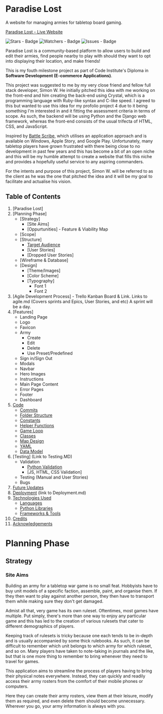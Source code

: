 # Paradise Lost

A website for managing armies for tabletop board gaming.

[Paradise Lost - Live Website](https://paradise-lost-app.herokuapp.com/)

![Stars - Badge](https://badgen.net/github/stars/Ryael/paradise-lost) ![Watchers - Badge](https://badgen.net/github/watchers/Ryael/paradise-lost) ![Issues - Badge](https://badgen.net/github/issues/Ryael/avarice)

Paradise Lost is a community-based platform to allow users to build and edit their armies, find people nearby to play with should they want to opt into displaying their location, and make friends!

This is my fouth milestone project as part of Code Institute's Diploma in <strong>Software Development (E-commerce Applications)</strong>.

This project was suggested to me by my very close friend and fellow full stack developer, Simon W. He initially pitched this idea with me working on the front-end and him creating the back-end using Crystal, which is a programming language with Ruby-like syntax and C-like speed. I agreed to this but wanted to use this idea for my profolio project 4 due to it being something I'm interested in and it fitting the assessment criteria in terms of scope. As such, the backend will be using Python and the Django web framework, whereas the front-end consists of the usual trifecta of HTML, CSS, and JavaScript.

Inspired by [Battle Scribe](https://www.battlescribe.net/), which utilises an application approach and is available on Windows, Apple Story, and Google Play. Unfortunately, many tabletop players have grown frustrated with there being close to no development in past few years and this has become a bit of an open niche and this will be my humble attempt to create a website that fills this niche and provides a hopefully useful service to any aspiring commanders.

For the intents and purpose of this project, Simon W. will be referred to as the client as he was the one that pitched the idea and it will be my goal to facilitate and actualise his vision.

## Table of Contents

1. [Paradise Lost]
2. [Planning Phase]
    - [Strategy]
      - [Site Aims]
      - [Oppurtunities] - Feature & Viability Map
    - [Scope]
    - [Structure]
      - [Target Audience](#target-audience)
      - [User Stories]
      - [Dropped User Stories]
    - [Wireframe & Database]
    - [Design]
      - [Theme/Images]
      - [Color Scheme]
      - [Typography]
        - Font 1
        - Font 2
3. [Agile Development Process] - Trello Kanban Board & Link. Links to agile.md (Covers sprints and Epics, User Stories, and etc) A sprint will be a day.
4. [Features]
    - Landing Page
    - Logo
    - Favicon
    - Army
      - Create
      - Edit
      - Delete
      - Use Preset/Predefined
    - Sign in/Sign Out
    - Modals
    - Navbar
    - Hero Images
    - Instructions
    - Main Page Content
    - Error Pages
    - Footer
    - Dashboard
5.  [Code](#code)
    - [Commits](#commits)
    - [Folder Structure](#folder-structure)
    - [Constants](#constants)
    - [Helper Functions](#helper-functions)
    - [Game Loop](#game-loop)
    - [Classes](#classes)
    - [Map Design](#map-design)
    - [YAML](#yaml)
    - [Data Model](#data-model)
6. [Testing] (Link to Testing.MD)
    - Validation
      - [Python Validation](#python-validation)
      - [JS, HTML, CSS Validation]
    - Testing (Manual and User Stories)
    - Bugs
7. [Future Updates](#future-updates)
8. [Deployment](#deployment) (link to Deployment.md)
9. [Technologies Used](#technologies-used)
    - [Languages](#languages)
    - [Python Libraries](#python-libraries)
    - [Frameworks & Tools](#frameworks--tools)
10. [Credits](#credits)
11. [Acknowledgements](#acknowledgements)

# Planning Phase

## Strategy

### Site Aims

Building an army for a tabletop war game is no small feat. Hobbyists have to buy unit models of a specific faction, assemble, paint, and organise them. If they then want to play against another person, they then have to transport them while making sure they don't get damaged.

Admist all that, very game has its own ruleset. Oftentimes, most games have multiple. Put simply, there's more than one way to enjoy any particular game and this has led to the creation of various rulesets that cater to different demographics of players.

Keeping track of rulesets is tricky because one each tends to be in-depth and is usually accompanied by some thick rulebooks. As such, it can be difficult to remember which unit belongs to which army for which ruleset, and so on. Many players have taken to note-taking in journals and the like, but that is one more thing to remember to bring whenever they need to travel for games.

This application aims to streamline the process of players having to bring their physical notes everywhere. Instead, they can quickly and readily access their army rosters from the comfort of their mobile phones or computers.

Here they can create their army rosters, view them at their leisure, modify them as required, and even delete them should become unnecessary. Wherever you go, your army information is always with you.
